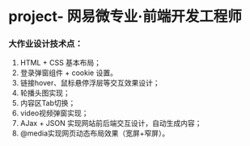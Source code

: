 # project- 网易微专业·前端开发工程师
### 大作业设计技术点：
1. HTML + CSS 基本布局；
2. 登录弹窗组件 + cookie 设置。
3. 链接hover、鼠标悬停浮层等交互效果设计；
4. 轮播头图实现；
5. 内容区Tab切换；
6. video视频弹窗实现；
7. AJax + JSON 实现网站前后端交互设计，自动生成内容；
8. @media实现网页动态布局效果（宽屏+窄屏）。
